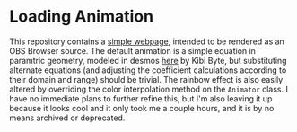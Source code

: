 # Loading Animation

This repository contains a [simple webpage](https://professor-l.github.io/loading-animation), intended to be rendered as an OBS Browser source. The default animation is a simple equation in paramtric geometry, modeled in desmos [here](https://www.desmos.com/calculator/fpctqpqzkl) by Kibi Byte, but substituting alternate equations (and adjusting the coefficient calculations according to their domain and range) should be trivial. The rainbow effect is also easily altered by overriding the color interpolation method on the `Animator` class. I have no immediate plans to further refine this, but I'm also leaving it up because it looks cool and it only took me a couple hours, and it is by no means archived or deprecated.